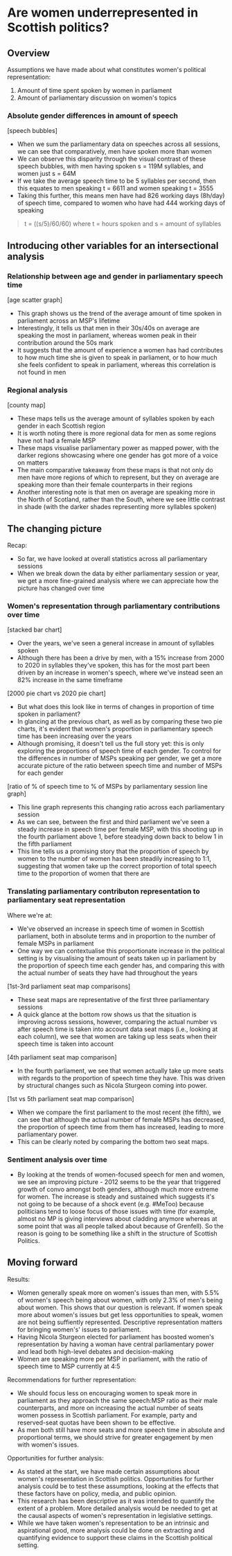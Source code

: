 # Are women underrepresented in Scottish politics?
## Overview
Assumptions we have made about what constitutes women's political representation:
1.  Amount of time spent spoken by women in parliament
2.  Amount of parliamentary discussion on women's topics

### Absolute gender differences in amount of speech
[speech bubbles]
* When we sum the parliamentary data on speeches across all sessions, we can see that comparatively, men have spoken more than women
* We can observe this disparity through the visual contrast of these speech bubbles, with men having spoken s = 119M syllables, and women just s = 64M
* If we take the average speech time to be 5 syllables per second, then this equates to men speaking t = 6611 and women speaking t = 3555
* Taking this further, this means men have had 826 working days (8h/day) of speech time, compared to women who have had 444 working days of speaking

> t = ((s/5)/60/60) where t = hours spoken and s = amount of syllables

## Introducing other variables for an intersectional analysis
### Relationship between age and gender in parliamentary speech time
[age scatter graph]
* This graph shows us the trend of the average amount of time spoken in parliament across an MSP's lifetime
* Interestingly, it tells us that men in their 30s/40s on average are speaking the most in parliament, whereas women peak in their contribution around the 50s mark
* It suggests that the amount of experience a women has had contributes to how much time she is given to speak in parliament, or to how much she feels confident to speak in parliament, whereas this correlation is not found in men

### Regional analysis
[county map]
* These maps tells us the average amount of syllables spoken by each gender in each Scottish region
* It is worth noting there is more regional data for men as some regions have not had a female MSP
* These maps visualise parliamentary power as mapped power, with the darker regions showcasing where one gender has got more of a voice on matters
* The main comparative takeaway from these maps is that not only do men have more regions of which to represent, but they on average are speaking more than their female counterparts in their regions
* Another interesting note is that men on average are speaking more in the North of Scotland, rather than the South, where we see little contrast in shade (with the darker shades representing more syllables spoken)

## The changing picture
Recap:
* So far, we have looked at overall statistics across all parliamentary sessions
* When we break down the data by either parliamentary session or year, we get a more fine-grained analysis where we can appreciate how the picture has changed over time

### Women's representation through parliamentary contributions over time

[stacked bar chart]
* Over the years, we've seen a general increase in amount of syllables spoken
* Although there has been a drive by men, with a 15% increase from 2000 to 2020 in syllables they've spoken, this has for the most part been driven by an increase in women's speech, where we've instead seen an 82% increase in the same timeframe

[2000 pie chart vs 2020 pie chart]
* But what does this look like in terms of changes in proportion of time spoken in parliament?
* In glancing at the previous chart, as well as by comparing these two pie charts, it's evident that women's proportion in parliamentary speech time has been increasing over the years
* Although promising, it doesn't tell us the full story yet: this is only exploring the proportions of speech time of each gender. To control for the differences in number of MSPs speaking per gender, we get a more accurate picture of the ratio between speech time and number of MSPs for each gender

[ratio of % of speech time to % of MSPs by parliamentary session line graph]
* This line graph represents this changing ratio across each parliamentary session
* As we can see, between the first and third parliament we've seen a steady increase in speech time per female MSP, with this shooting up in the fourth parliament above 1, before steadying down back to below 1 in the fifth parliament
* This line tells us a promising story that the proportion of speech by women to the number of women has been steadily increasing to 1:1, suggesting that women take up the correct proportion of total speech time to the proportion of women that there are

### Translating parliamentary contributon representation to parliamentary seat representation
Where we're at:
* We've observed an increase in speech time of women in Scottish parliament, both in absolute terms and in proportion to the number of female MSPs in parliament
* One way we can contextualise this proportionate increase in the political setting is by visualising the amount of seats taken up in parliament by the proportion of speech time each gender has, and comparing this with the actual number of seats they have had throughout the years

[1st-3rd parliament seat map comparisons]
* These seat maps are representative of the first three parliamentary sessions
* A quick glance at the bottom row shows us that the situation is improving across sessions, however, comparing the actual number vs after speech time is taken into account data seat maps (i.e., looking at each column), we see that women are taking up less seats when their speech time is taken into account

[4th parliament seat map comparison]
* In the fourth parliament, we see that  women actually take up more seats with regards to the proportion of speech time they have. This was driven by structural changes such as Nicola Sturgeon coming into power.

[1st vs 5th parliament seat map comparison]
* When we compare the first parliament to the most recent (the fifth), we can see that although the actual number of female MSPs has decreased, the proportion of speech time from them has increased, leading to more parliamentary power.
* This can be clearly noted by comparing the bottom two seat maps.

### Sentiment analysis over time 
* By looking at the trends of women-focused speech for men and women, we see an improving picture - 2012 seems to be the year that triggered growth of convo amongst both genders, although much more extreme for women. The increase is steady and sustained which suggests it's not going to be because of a shock event (e.g. #MeToo) because politicians tend to loose focus of those issues with time (for example, almost no MP is giving interviews about cladding anymore whereas at some point that was all people talked about because of Grenfell). So the reason is going to be something like a shift in the structure of Scottish Politics.

## Moving forward
Results:
* Women generally speak more on women's issues than men, with 5.5% of women's speech being about women, with only 2.3% of men's being about women. This shows that our question is relevant. If women speak more about women's issues but get less opportunities to speak, women are not being suffiently represented. Descriptive representation matters for bringing women's' issues to parliament.
* Having Nicola Sturgeon elected for parliament has boosted women's representation by having a woman have central parliamentary power and lead both high-level debates and decision-making
* Women are speaking more per MSP in parliament, with the ratio of speech time to MSP currently at 4:5

Recommendations for further representation:
* We should focus less on encouraging women to speak more in parliament as they approach the same speech:MSP ratio as their male counterparts, and more on increasing the actual number of seats women possess in Scottish parliament. For example, party and reserved-seat quotas have been shown to be effective.
* As men both still have more seats and more speech time in absolute and proportional terms, we should strive for greater engagement by men with women's issues.

Opportunities for further analysis:
* As stated at the start, we have made certain assumptions about women's representation in Scottish politics. Opportunities for further analysis could be to test these assumptions, looking at the effects that these factors have on policy, media, and public opinion.
* This research has been descriptive as it was intended to quantify the extent of a problem. More detailed analysis would be needed to get at the causal aspects of women's representation in legislative settings. 
* While we have taken women's representation to be an intrinsic and aspirational good, more analysis could be done on extracting and quantifying evidence to support these claims in the Scottish political setting.
